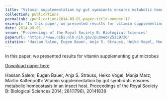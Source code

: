 ```yaml
---
title: "Vitamin supplementation by gut symbionts ensures metabolic homeostasis in an insect host"
collection: publications
permalink: /publication/2014-09-01-paper-title-number-12
excerpt: 'In this paper, we presented results for vitamin supplementing gut microbes'
date: 2014-09-01
venue: 'Proceedings of the Royal Society B: Biological Sciences'
paperurl: 'https://www.ncbi.nlm.nih.gov/pubmed/25339726'
citation: 'Hassan Salem, Eugen Bauer, Anja S. Strauss, Heiko Vogel, Manja Marz, Martin Kaltenpoth (2014). &quot;Vitamin supplementation by gut symbionts ensures metabolic homeostasis in an insect host&quot; <i>Proceedings of the Royal Society B: Biological Sciences</i>. 281(1796).'
---
```


In this paper, we presented results for vitamin supplementing gut microbes

[Download paper here](https://www.ncbi.nlm.nih.gov/pubmed/25339726)

Hassan Salem, Eugen Bauer, Anja S. Strauss, Heiko Vogel, Manja Marz, Martin Kaltenpoth: Vitamin supplementation by gut symbionts ensures metabolic homeostasis in an insect host. Proceedings of the Royal Society B: Biological Sciences 2014; 281(1796), 20141838  
